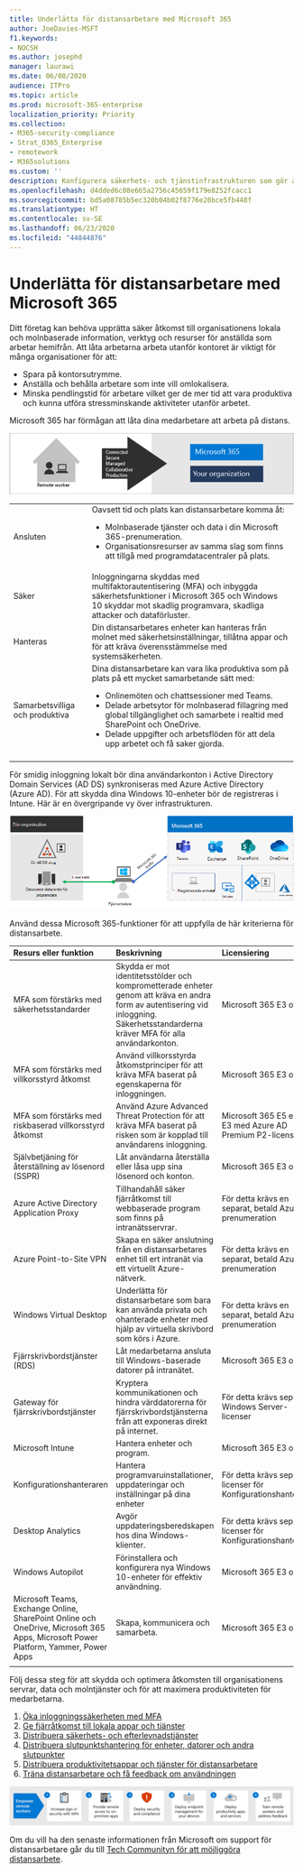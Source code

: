 ```yaml
---
title: Underlätta för distansarbetare med Microsoft 365
author: JoeDavies-MSFT
f1.keywords:
- NOCSH
ms.author: josephd
manager: laurawi
ms.date: 06/08/2020
audience: ITPro
ms.topic: article
ms.prod: microsoft-365-enterprise
localization_priority: Priority
ms.collection:
- M365-security-compliance
- Strat_O365_Enterprise
- remotework
- M365solutions
ms.custom: ''
description: Konfigurera säkerhets- och tjänstinfrastrukturen som gör att dina arbetare kan arbeta på distans på valfri plats och när som helst.
ms.openlocfilehash: d4dded6c08e665a2756c45659f179e8252fcacc1
ms.sourcegitcommit: bd5a08785b5ec320b04b02f8776e28bce5fb448f
ms.translationtype: HT
ms.contentlocale: sv-SE
ms.lasthandoff: 06/23/2020
ms.locfileid: "44844876"
---
```

# <a name="empower-remote-workers-with-microsoft-365"></a>Underlätta för distansarbetare med Microsoft 365

Ditt företag kan behöva upprätta säker åtkomst till organisationens lokala och molnbaserade information, verktyg och resurser för anställda som arbetar hemifrån. Att låta arbetarna arbeta utanför kontoret är viktigt för många organisationer för att:

- Spara på kontorsutrymme.
- Anställa och behålla arbetare som inte vill omlokalisera.
- Minska pendlingstid för arbetare vilket ger de mer tid att vara produktiva och kunna utföra stressminskande aktiviteter utanför arbetet.

Microsoft 365 har förmågan att låta dina medarbetare att arbeta på distans.

![Underlätta för distansarbetare med Microsoft 365](../media/empower-people-to-work-remotely/2-m365-remoteworker-solution-businessoverview.png)


| | |
|:-------|:-----|
| Ansluten | Oavsett tid och plats kan distansarbetare komma åt: <ul><li>Molnbaserade tjänster och data i din Microsoft 365-prenumeration. </li><li>Organisationsresurser av samma slag som finns att tillgå med programdatacentraler på plats.</li></ul> |
| Säker | Inloggningarna skyddas med multifaktorautentisering (MFA) och inbyggda säkerhetsfunktioner i Microsoft 365 och Windows 10 skyddar mot skadlig programvara, skadliga attacker och dataförluster. |
| Hanteras | Din distansarbetares enheter kan hanteras från molnet med säkerhetsinställningar, tillåtna appar och för att kräva överensstämmelse med systemsäkerheten. |
| Samarbetsvilliga och produktiva | Dina distansarbetare kan vara lika produktiva som på plats på ett mycket samarbetande sätt med: <ul><li>Onlinemöten och chattsessioner med Teams. </li><li>Delade arbetsytor för molnbaserad fillagring med global tillgänglighet och samarbete i realtid med SharePoint och OneDrive. </li><li>Delade uppgifter och arbetsflöden för att dela upp arbetet och få saker gjorda. </li></ul> |
|||

För smidig inloggning lokalt bör dina användarkonton i Active Directory Domain Services (AD DS) synkroniseras med Azure Active Directory (Azure AD). För att skydda dina Windows 10-enheter bör de registreras i Intune. Här är en övergripande vy över infrastrukturen.

![Grundläggande infrastruktur för distansarbetare som använder Microsoft 365](../media/empower-people-to-work-remotely/remote-workers-basic-infrastructure.png)

Använd dessa Microsoft 365-funktioner för att uppfylla de här kriterierna för distansarbete.

| Resurs eller funktion | Beskrivning | Licensiering |
|:-------|:-----|:-------|
| MFA som förstärks med säkerhetsstandarder   | Skydda er mot identitetsstölder och komprometterade enheter genom att kräva en andra form av autentisering vid inloggning. Säkerhetsstandarderna kräver MFA för alla användarkonton.   | Microsoft 365 E3 och E5 |
| MFA som förstärks med villkorsstyrd åtkomst| Använd villkorsstyrda åtkomstprinciper för att kräva MFA baserat på egenskaperna för inloggningen.    | Microsoft 365 E3 och E5 | 
| MFA som förstärks med riskbaserad villkorsstyrd åtkomst   | Använd Azure Advanced Threat Protection för att kräva MFA baserat på risken som är kopplad till användarens inloggning. | Microsoft 365 E5 eller E3 med Azure AD Premium P2-licenser | 
| Självbetjäning för återställning av lösenord (SSPR)    | Låt användarna återställa eller låsa upp sina lösenord och konton.  | Microsoft 365 E3 och E5 |
| Azure Active Directory Application Proxy    | Tillhandahåll säker fjärråtkomst till webbaserade program som finns på intranätsservrar.   | För detta krävs en separat, betald Azure-prenumeration |
| Azure Point-to-Site VPN   | Skapa en säker anslutning från en distansarbetares enhet till ert intranät via ett virtuellt Azure-nätverk.   | För detta krävs en separat, betald Azure-prenumeration |
| Windows Virtual Desktop   | Underlätta för distansarbetare som bara kan använda privata och ohanterade enheter med hjälp av virtuella skrivbord som körs i Azure. | För detta krävs en separat, betald Azure-prenumeration |
| Fjärrskrivbordstjänster (RDS) | Låt medarbetarna ansluta till Windows-baserade datorer på intranätet. | Microsoft 365 E3 och E5 | 
| Gateway för fjärrskrivbordstjänster   | Kryptera kommunikationen och hindra värddatorerna för fjärrskrivbordstjänsterna från att exponeras direkt på internet. | För detta krävs separata Windows Server-licenser |
| Microsoft Intune | Hantera enheter och program.   | Microsoft 365 E3 och E5 | 
| Konfigurationshanteraren | Hantera programvaruinstallationer, uppdateringar och inställningar på dina enheter | För detta krävs separata licenser för Konfigurationshanteraren |
| Desktop Analytics | Avgör uppdateringsberedskapen hos dina Windows-klienter.   | För detta krävs separata licenser för Konfigurationshanteraren |
| Windows Autopilot | Förinstallera och konfigurera nya Windows 10-enheter för effektiv användning.   | Microsoft 365 E3 och E5 |
| Microsoft Teams, Exchange Online, SharePoint Online och OneDrive, Microsoft 365 Apps, Microsoft Power Platform, Yammer, Power Apps | Skapa, kommunicera och samarbeta. | Microsoft 365 E3 och E5 |
||||

Följ dessa steg för att skydda och optimera åtkomsten till organisationens servrar, data och molntjänster och för att maximera produktiviteten för medarbetarna.

1. [Öka inloggningssäkerheten med MFA](empower-people-to-work-remotely-secure-sign-in.md)
2. [Ge fjärråtkomst till lokala appar och tjänster](empower-people-to-work-remotely-remote-access.md)
3. [Distribuera säkerhets- och efterlevnadstjänster](empower-people-to-work-remotely-security-compliance.md)
4. [Distribuera slutpunktshantering för enheter, datorer och andra slutpunkter](empower-people-to-work-remotely-manage-endpoints.md)
5. [Distribuera produktivitetsappar och tjänster för distansarbetare](empower-people-to-work-remotely-teams-productivity-apps.md)
6. [Träna distansarbetare och få feedback om användningen](empower-people-to-work-remotely-train-monitor-usage.md)

![Stegen för att underlätta för distansarbetare med Microsoft 365](../media/empower-people-to-work-remotely/remote-workers-step-grid.png)

Om du vill ha den senaste informationen från Microsoft om support för distansarbetare går du till [Tech Communityn för att möjliggöra distansarbete](https://resources.techcommunity.microsoft.com/enabling-remote-work/).
